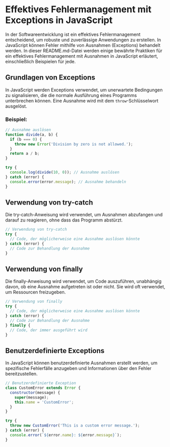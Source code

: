 # Effektives Fehlermanagement mit Exceptions in JavaScript

In der Softwareentwicklung ist ein effektives Fehlermanagement entscheidend, um robuste und zuverlässige Anwendungen zu erstellen. In JavaScript können Fehler mithilfe von Ausnahmen (Exceptions) behandelt werden. In dieser README.md-Datei werden einige bewährte Praktiken für ein effektives Fehlermanagement mit Ausnahmen in JavaScript erläutert, einschließlich Beispielen für jede.

## Grundlagen von Exceptions

In JavaScript werden Exceptions verwendet, um unerwartete Bedingungen zu signalisieren, die die normale Ausführung eines Programms unterbrechen können. Eine Ausnahme wird mit dem `throw`-Schlüsselwort ausgelöst.

### Beispiel:

```javascript
// Ausnahme auslösen
function divide(a, b) {
  if (b === 0) {
    throw new Error('Division by zero is not allowed.');
  }
  return a / b;
}

try {
  console.log(divide(10, 0)); // Ausnahme auslösen
} catch (error) {
  console.error(error.message); // Ausnahme behandeln
}
```

## Verwendung von try-catch

Die try-catch-Anweisung wird verwendet, um Ausnahmen abzufangen und darauf zu reagieren, ohne dass das Programm abstürzt.

```javascript
// Verwendung von try-catch
try {
  // Code, der möglicherweise eine Ausnahme auslösen könnte
} catch (error) {
  // Code zur Behandlung der Ausnahme
}
```

## Verwendung von finally

Die finally-Anweisung wird verwendet, um Code auszuführen, unabhängig davon, ob eine Ausnahme aufgetreten ist oder nicht. Sie wird oft verwendet, um Ressourcen freizugeben.

```javascript
// Verwendung von finally
try {
  // Code, der möglicherweise eine Ausnahme auslösen könnte
} catch (error) {
  // Code zur Behandlung der Ausnahme
} finally {
  // Code, der immer ausgeführt wird
}
```

## Benutzerdefinierte Exceptions

In JavaScript können benutzerdefinierte Ausnahmen erstellt werden, um spezifische Fehlerfälle anzugeben und Informationen über den Fehler bereitzustellen.

```javascript
// Benutzerdefinierte Exception
class CustomError extends Error {
  constructor(message) {
    super(message);
    this.name = 'CustomError';
  }
}

try {
  throw new CustomError('This is a custom error message.');
} catch (error) {
  console.error(`${error.name}: ${error.message}`);
}
```